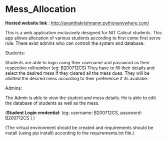 # Mess_Allocation

**Hosted website link** : http://ananthakrishnanm.pythonanywhere.com/

This is a web application exclusively designed for NIT Calicut students.
This app allows allocation of various students according to first come first serve rule.
There exist admins who can controll the system and database.

Students: 

Students are able to login using their username and password as their respective rollnumber (eg: B200712CS)
They have to fill their details and select the desired mess if they cleared all the mess dues.
They will be allotted the desired mess according to their preference if its availabe.


Admins:

The Admin is able to view the student and mess details.
He is able to edit the database of students as well as the mess.


(**Student Login credential**: (eg: username: B200712CS, password: B200712CS ) )

(The virtual environment should be created and requirements should be install (using pip install)
according to the requirements.txt file.)

